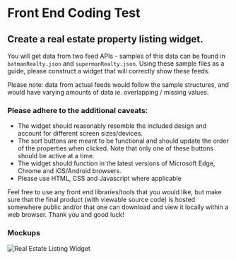 # Front End Coding Test

## Create a real estate property listing widget.

You will get data from two feed APIs - samples of this data can be found in `batmanRealty.json` and `supermanRealty.json`.  Using these sample files as a guide, please construct a widget that will correctly show these feeds.

Please note: data from actual feeds would follow the sample structures, and would have varying amounts of data ie. overlapping / missing values.

### Please adhere to the additional caveats:

*   The widget should reasonably resemble the included design and account for different screen sizes/devices.
*   The sort buttons are meant to be functional and should update the order of the properties when clicked. Note that only one of these buttons should be active at a time.
*   The widget should function in the latest versions of Microsoft Edge, Chrome and iOS/Android browsers.
*   Please use HTML, CSS and Javascript where applicable

Feel free to use any front end libraries/tools that you would like, but make sure that the final product (with viewable source code) is hosted somewhere public and/or that one can download and view it locally within a web browser.  Thank you and good luck!

### Mockups

![Real Estate Listing Widget](comp.png)

